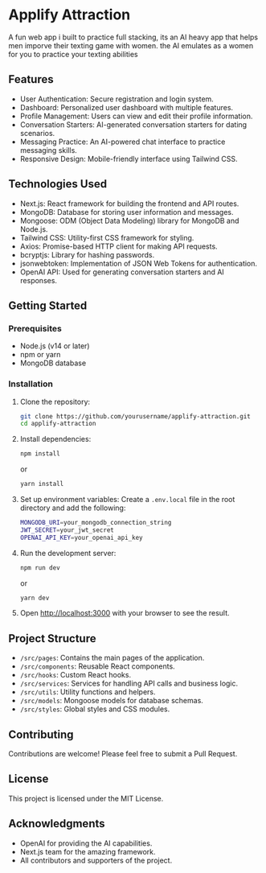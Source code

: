 # Applify Attraction

A fun web app i built to practice full stacking, its an AI heavy app that helps men imporve their texting game with women. the AI emulates as a women for you to practice your texting abilities

## Features

- User Authentication: Secure registration and login system.
- Dashboard: Personalized user dashboard with multiple features.
- Profile Management: Users can view and edit their profile information.
- Conversation Starters: AI-generated conversation starters for dating scenarios.
- Messaging Practice: An AI-powered chat interface to practice messaging skills.
- Responsive Design: Mobile-friendly interface using Tailwind CSS.

## Technologies Used

- Next.js: React framework for building the frontend and API routes.
- MongoDB: Database for storing user information and messages.
- Mongoose: ODM (Object Data Modeling) library for MongoDB and Node.js.
- Tailwind CSS: Utility-first CSS framework for styling.
- Axios: Promise-based HTTP client for making API requests.
- bcryptjs: Library for hashing passwords.
- jsonwebtoken: Implementation of JSON Web Tokens for authentication.
- OpenAI API: Used for generating conversation starters and AI responses.

## Getting Started

### Prerequisites

- Node.js (v14 or later)
- npm or yarn
- MongoDB database

### Installation

1. Clone the repository:
   ```bash
   git clone https://github.com/yourusername/applify-attraction.git
   cd applify-attraction
   ```

2. Install dependencies:
   ```bash
   npm install
   ```
   or
   ```bash
   yarn install
   ```

3. Set up environment variables:
   Create a `.env.local` file in the root directory and add the following:
   ```bash
   MONGODB_URI=your_mongodb_connection_string
   JWT_SECRET=your_jwt_secret
   OPENAI_API_KEY=your_openai_api_key
   ```

4. Run the development server:
   ```bash
   npm run dev
   ```
   or
   ```bash
   yarn dev
   ```

5. Open [http://localhost:3000](http://localhost:3000) with your browser to see the result.

## Project Structure

- `/src/pages`: Contains the main pages of the application.
- `/src/components`: Reusable React components.
- `/src/hooks`: Custom React hooks.
- `/src/services`: Services for handling API calls and business logic.
- `/src/utils`: Utility functions and helpers.
- `/src/models`: Mongoose models for database schemas.
- `/src/styles`: Global styles and CSS modules.

## Contributing

Contributions are welcome! Please feel free to submit a Pull Request.

## License

This project is licensed under the MIT License.

## Acknowledgments

- OpenAI for providing the AI capabilities.
- Next.js team for the amazing framework.
- All contributors and supporters of the project.

